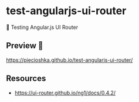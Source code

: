 # test-angularjs-ui-router

:ledger: Testing Angular.js UI Router

## Preview 🎉

<https://piecioshka.github.io/test-angularjs-ui-router/>

## Resources

* <https://ui-router.github.io/ng1/docs/0.4.2/>

